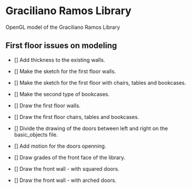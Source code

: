 # Graciliano Ramos Library
OpenGL model of the Graciliano Ramos Library

## First floor issues on modeling

- [] Add thickness to the existing walls.

- [] Make the sketch for the first floor walls.

- [] Make the sketch for the first floor with chairs, tables and bookcases.

- [] Make the second type of bookcases.

- [] Draw the first floor walls.

- [] Draw the first floor chairs, tables and bookcases.

- [] Divide the drawing of the doors between left and right on the basic_objects file.

- [] Add motion for the doors openning.

- [] Draw grades of the front face of the library.

- [] Draw the front wall - with squared doors.

- [] Draw the front wall - with arched doors.
